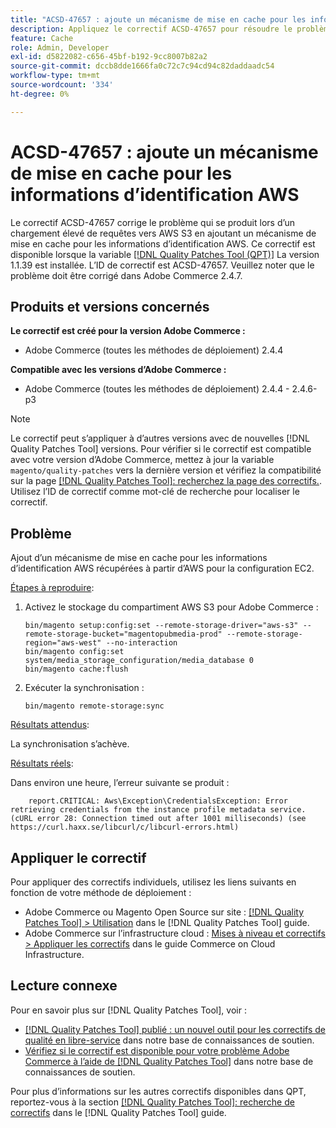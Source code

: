 ```yaml
---
title: "ACSD-47657 : ajoute un mécanisme de mise en cache pour les informations d’identification AWS"
description: Appliquez le correctif ACSD-47657 pour résoudre le problème Adobe Commerce qui se produit lors d’un chargement élevé de requêtes vers AWS S3 en ajoutant un mécanisme de mise en cache pour les informations d’identification AWS.
feature: Cache
role: Admin, Developer
exl-id: d5822082-c656-45bf-b192-9cc8007b82a2
source-git-commit: dccb8dde1666fa0c72c7c94cd94c82daddaadc54
workflow-type: tm+mt
source-wordcount: '334'
ht-degree: 0%

---
```


# ACSD-47657 : ajoute un mécanisme de mise en cache pour les informations d’identification AWS

Le correctif ACSD-47657 corrige le problème qui se produit lors d’un chargement élevé de requêtes vers AWS S3 en ajoutant un mécanisme de mise en cache pour les informations d’identification AWS. Ce correctif est disponible lorsque la variable [[!DNL Quality Patches Tool (QPT)]](/help/announcements/adobe-commerce-announcements/magento-quality-patches-released-new-tool-to-self-serve-quality-patches.md) La version 1.1.39 est installée. L’ID de correctif est ACSD-47657. Veuillez noter que le problème doit être corrigé dans Adobe Commerce 2.4.7.

## Produits et versions concernés

**Le correctif est créé pour la version Adobe Commerce :**

* Adobe Commerce (toutes les méthodes de déploiement) 2.4.4

**Compatible avec les versions d’Adobe Commerce :**

* Adobe Commerce (toutes les méthodes de déploiement) 2.4.4 - 2.4.6-p3

>[!NOTE]
>
>Le correctif peut s’appliquer à d’autres versions avec de nouvelles [!DNL Quality Patches Tool] versions. Pour vérifier si le correctif est compatible avec votre version d’Adobe Commerce, mettez à jour la variable `magento/quality-patches` vers la dernière version et vérifiez la compatibilité sur la page [[!DNL Quality Patches Tool]: recherchez la page des correctifs.](https://experienceleague.adobe.com/tools/commerce-quality-patches/index.html). Utilisez l’ID de correctif comme mot-clé de recherche pour localiser le correctif.

## Problème

Ajout d’un mécanisme de mise en cache pour les informations d’identification AWS récupérées à partir d’AWS pour la configuration EC2.

<u>Étapes à reproduire</u>:

1. Activez le stockage du compartiment AWS S3 pour Adobe Commerce :

   ```
   bin/magento setup:config:set --remote-storage-driver="aws-s3" --remote-storage-bucket="magentopubmedia-prod" --remote-storage-region="aws-west" --no-interaction
   bin/magento config:set 
   system/media_storage_configuration/media_database 0 
   bin/magento cache:flush
   ```

1. Exécuter la synchronisation :

   ```
   bin/magento remote-storage:sync
   ```

<u>Résultats attendus</u>:

La synchronisation s’achève.

<u>Résultats réels</u>:

Dans environ une heure, l’erreur suivante se produit :

```
    report.CRITICAL: Aws\Exception\CredentialsException: Error retrieving credentials from the instance profile metadata service. (cURL error 28: Connection timed out after 1001 milliseconds) (see https://curl.haxx.se/libcurl/c/libcurl-errors.html) 
```

## Appliquer le correctif

Pour appliquer des correctifs individuels, utilisez les liens suivants en fonction de votre méthode de déploiement :

* Adobe Commerce ou Magento Open Source sur site : [[!DNL Quality Patches Tool] > Utilisation](https://experienceleague.adobe.com/docs/commerce-operations/tools/quality-patches-tool/usage.html) dans le [!DNL Quality Patches Tool] guide.
* Adobe Commerce sur l’infrastructure cloud : [Mises à niveau et correctifs > Appliquer les correctifs](https://experienceleague.adobe.com/docs/commerce-cloud-service/user-guide/develop/upgrade/apply-patches.html) dans le guide Commerce on Cloud Infrastructure.

## Lecture connexe

Pour en savoir plus sur [!DNL Quality Patches Tool], voir :

* [[!DNL Quality Patches Tool] publié : un nouvel outil pour les correctifs de qualité en libre-service](/help/announcements/adobe-commerce-announcements/magento-quality-patches-released-new-tool-to-self-serve-quality-patches.md) dans notre base de connaissances de soutien.
* [Vérifiez si le correctif est disponible pour votre problème Adobe Commerce à l’aide de [!DNL Quality Patches Tool]](/help/support-tools/patches-available-in-qpt-tool/check-patch-for-magento-issue-with-magento-quality-patches.md) dans notre base de connaissances de soutien.

Pour plus d’informations sur les autres correctifs disponibles dans QPT, reportez-vous à la section [[!DNL Quality Patches Tool]: recherche de correctifs](https://experienceleague.adobe.com/tools/commerce-quality-patches/index.html) dans le [!DNL Quality Patches Tool] guide.
